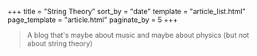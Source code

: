 +++
title = "String Theory"
sort_by = "date"
template = "article_list.html"
page_template = "article.html"
paginate_by = 5
+++
> A blog that's maybe about music and maybe about physics (but not about string theory)

